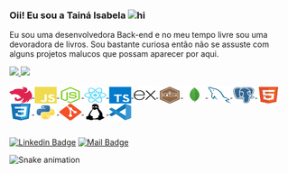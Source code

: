 ### Oii! Eu sou a Tainá Isabela <img src="https://user-images.githubusercontent.com/1303154/88677602-1635ba80-d120-11ea-84d8-d263ba5fc3c0.gif" width="28px" alt="hi">
Eu sou uma desenvolvedora Back-end e no meu tempo livre sou uma devoradora de livros. Sou bastante curiosa então não se assuste com alguns projetos malucos que possam aparecer por aqui.

<!--<img align="right" alt="Nanazinha" height="130" width="130" src="https://i.picasion.com/pic91/e3c47d8666c0e82cfb8f5f6b1201f472.gif">
-->
<div>
  <a href="https://github.com/TainaIsabela">
  <img height="180em" src="https://github-readme-stats.vercel.app/api?username=TainaIsabela&show_icons=true&theme=cobalt&include_all_commits=true&count_private=true"/>
  <img height="180em" src="https://github-readme-stats.vercel.app/api/top-langs/?username=TainaIsabela&layout=compact&langs_count=10&theme=cobalt"/>
  
</div>

<div style="display: inline_block"><br>
  <img align="center" alt="Tai-Nest" height="30" width="40" src="https://github.com/devicons/devicon/blob/master/icons/nestjs/nestjs-plain.svg">
  <img align="center" alt="Tai-Js" height="30" width="40" src="https://github.com/devicons/devicon/blob/master/icons/javascript/javascript-plain.svg">
  <img align="center" alt="Tai-Node" height="30" width="40" src= "https://github.com/devicons/devicon/blob/master/icons/nodejs/nodejs-plain.svg">
  <img align="center" alt="Tai-React" height="30" width="40" src= "https://github.com/devicons/devicon/blob/master/icons/react/react-original.svg">
  <img align="center" alt="Tai-Typescript" height="30" width="40" src= "https://github.com/devicons/devicon/blob/master/icons/typescript/typescript-plain.svg">
  <img align="center" alt="Tai-Express" height="30" width="40" src= "https://github.com/devicons/devicon/blob/master/icons/express/express-original.svg">
  <img align="center" alt="Tai-Mocha" height="30" width="40" src= "https://github.com/devicons/devicon/blob/master/icons/mocha/mocha-plain.svg">
  <img align="center" alt="Tai-MongoDB" height="30" width="40" src= "https://github.com/devicons/devicon/blob/master/icons/mongodb/mongodb-original.svg">
  <img align="center" alt="Tai-MySQL" height="30" width="40" src= "https://github.com/devicons/devicon/blob/master/icons/mysql/mysql-original.svg">
  <img align="center" alt="Tai-PostSQL" height="30" width="40" src= "https://github.com/devicons/devicon/blob/master/icons/postgresql/postgresql-plain.svg">
  <img align="center" alt="Tai-HTML" height="30" width="40" src="https://github.com/devicons/devicon/blob/master/icons/html5/html5-original.svg">
  <img align="center" alt="Tai-CSS" height="30" width="40" src="https://github.com/devicons/devicon/blob/master/icons/css3/css3-original.svg">
  <img align="center" alt="Tai-Python" height="30" width="40" src="https://github.com/devicons/devicon/blob/master/icons/python/python-original.svg">
  <img align="center" alt="Tai-Git" height="30" width="40" src= "https://github.com/devicons/devicon/blob/master/icons/git/git-original.svg">
  <img align="center" alt="Tai-Linux" height="30" width="40" src= "https://github.com/devicons/devicon/blob/master/icons/linux/linux-plain.svg">
  <img align="center" alt="Tai-Vscode" height="30" width="40" src= "https://github.com/devicons/devicon/blob/master/icons/vscode/vscode-original.svg">
  
</div>

##
  
[![Linkedin Badge](https://img.shields.io/badge/LinkedIn-0077B5?style=for-the-badge&logo=linkedin&logoColor=white)](https://www.linkedin.com/in/tainá-isabela-368286130/)
[![Mail Badge](https://img.shields.io/badge/Gmail-D14836?style=for-the-badge&logo=gmail&logoColor=white)](mailto:tainaisabela9@gmail.com)


 ![Snake animation](https://github.com/TainaIsabela/TainaIsabela/blob/output/github-contribution-grid-snake.svg)






<!--
**TainaIsabela/TainaIsabela** is a ✨ _special_ ✨ repository because its `README.md` (this file) appears on your GitHub profile.

Here are some ideas to get you started:
- 🔭 Atualmente trabalho com Back-end.
- ⚡ Fato engraçado: Meu número da sorte é 9, mas eu não sou supersticiosa, é apenas uma coencidência.

- 🌱 I’m currently learning ...
- 👯 I’m looking to collaborate on ...
- 🤔 I’m looking for help with ...
- 💬 Ask me about ...
- 📫 How to reach me: ...
- 😄 Pronouns: ...
- ⚡ Fun fact: ...
-->
